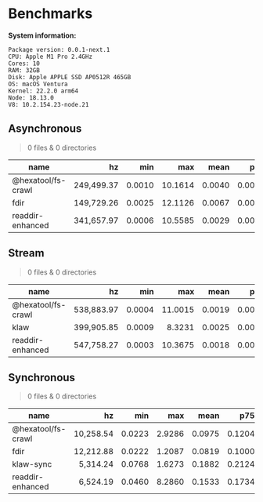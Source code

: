 # Benchmarks

**System information:**

```
Package version: 0.0.1-next.1
CPU: Apple M1 Pro 2.4GHz
Cores: 10
RAM: 32GB
Disk: Apple APPLE SSD AP0512R 465GB
OS: macOS Ventura
Kernel: 22.2.0 arm64
Node: 18.13.0
V8: 10.2.154.23-node.21
```

## Asynchronous

> 0 files & 0 directories

| name               |         hz |    min |     max |   mean |    p75 |    p99 |   p995 |   p999 |     rme | samples |         |
|--------------------|-----------:|-------:|--------:|-------:|-------:|-------:|-------:|-------:|--------:|--------:|---------|
| @hexatool/fs-crawl | 249,499.37 | 0.0010 | 10.1614 | 0.0040 | 0.0018 | 0.0193 | 0.0387 | 0.1017 | ±14.19% |  125286 |         |
| fdir               | 149,729.26 | 0.0025 | 12.1126 | 0.0067 | 0.0040 | 0.0297 | 0.0592 | 0.2405 | ±10.81% |   74865 | slowest |
| readdir-enhanced   | 341,657.97 | 0.0006 | 10.5585 | 0.0029 | 0.0008 | 0.0045 | 0.0083 | 0.1066 | ±17.46% |  170829 | fastest |


## Stream

> 0 files & 0 directories

| name               |         hz |    min |     max |   mean |    p75 |    p99 |   p995 |   p999 |     rme | samples |         |
|--------------------|-----------:|-------:|--------:|-------:|-------:|-------:|-------:|-------:|--------:|--------:|---------|
| @hexatool/fs-crawl | 538,883.97 | 0.0004 | 11.0015 | 0.0019 | 0.0006 | 0.0031 | 0.0081 | 0.0842 | ±14.57% |  269468 |         |
| klaw               | 399,905.85 | 0.0009 |  8.3231 | 0.0025 | 0.0011 | 0.0033 | 0.0042 | 0.0273 | ±15.98% |  200767 | slowest |
| readdir-enhanced   | 547,758.27 | 0.0003 | 10.3675 | 0.0018 | 0.0004 | 0.0027 | 0.0046 | 0.0900 | ±18.25% |  274680 | fastest |

## Synchronous

> 0 files & 0 directories

| name               |        hz |    min |    max |   mean |    p75 |    p99 |   p995 |   p999 |    rme | samples |         |
|--------------------|----------:|-------:|-------:|-------:|-------:|-------:|-------:|-------:|-------:|--------:|---------|
| @hexatool/fs-crawl | 10,258.54 | 0.0223 | 2.9286 | 0.0975 | 0.1204 | 0.2950 | 0.3848 | 0.6786 | ±2.04% |    5130 |         |
| fdir               | 12,212.88 | 0.0222 | 1.2087 | 0.0819 | 0.1000 | 0.2537 | 0.3468 | 0.5373 | ±1.63% |    6107 | fastest |
| klaw-sync          |  5,314.24 | 0.0768 | 1.6273 | 0.1882 | 0.2124 | 0.4438 | 0.4961 | 0.6989 | ±1.48% |    2658 | slowest |
| readdir-enhanced   |  6,524.19 | 0.0460 | 8.2860 | 0.1533 | 0.1734 | 0.4885 | 0.7153 | 2.1726 | ±4.00% |    3263 |         |
